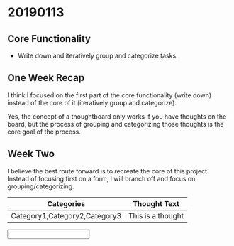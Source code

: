 # 20190113

## Core Functionality

- Write down and iteratively group and categorize tasks.

## One Week Recap

I think I focused on the first part of the core functionality (write down) instead of the core of it
(iteratively group and categorize).

Yes, the concept of a thoughtboard only works if you have thoughts on the board, but
the process of grouping and categorizing those thoughts is the core goal of the process.

## Week Two

I believe the best route forward is to recreate the core of this project. Instead of focusing first on a form,
I will branch off and focus on grouping/categorizing.

| Categories                    | Thought Text      |
| ----------------------------- | ----------------- |
| Category1,Category2,Category3 | This is a thought |

<form>
<input type="text" id="name" name="name"/>
</form>
